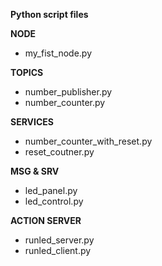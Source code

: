 **Python script files**

**NODE**
- my_fist_node.py 

**TOPICS**
- number_publisher.py
- number_counter.py

**SERVICES**
- number_counter_with_reset.py 
- reset_coutner.py

**MSG & SRV**
- led_panel.py
- led_control.py

**ACTION SERVER**
- runled_server.py
- runled_client.py


